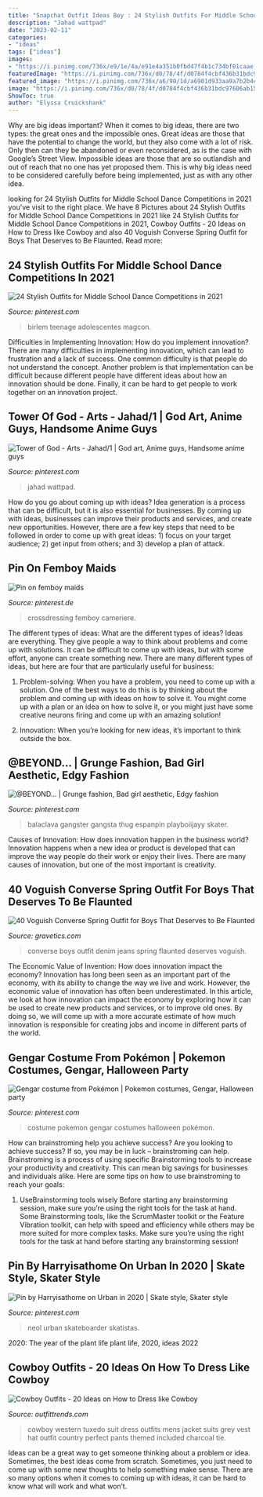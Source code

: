 ```yaml
---
title: "Snapchat Outfit Ideas Boy : 24 Stylish Outfits For Middle School Dance Competitions In 2021"
description: "Jahad wattpad"
date: "2023-02-11"
categories:
- "ideas"
tags: ["ideas"]
images:
- "https://i.pinimg.com/736x/e9/1e/4a/e91e4a351b0fbd47f4b1c734bf01caae.jpg"
featuredImage: "https://i.pinimg.com/736x/d0/78/4f/d0784f4cbf436b31bdc97606ab15024e.jpg"
featured_image: "https://i.pinimg.com/736x/a6/90/1d/a6901d933aa9a7b2b4e35e624c464c1f.jpg"
image: "https://i.pinimg.com/736x/d0/78/4f/d0784f4cbf436b31bdc97606ab15024e.jpg"
ShowToc: true
author: "Elyssa Cruickshank"
---
```



Why are big ideas important?
When it comes to big ideas, there are two types: the great ones and the impossible ones. Great ideas are those that have the potential to change the world, but they also come with a lot of risk. Only then can they be abandoned or even reconsidered, as is the case with Google’s Street View. Impossible ideas are those that are so outlandish and out of reach that no one has yet proposed them. This is why big ideas need to be considered carefully before being implemented, just as with any other idea.

	

		
looking for 24 Stylish Outfits for Middle School Dance Competitions in 2021 you've visit to the right place. We have 8 Pictures about 24 Stylish Outfits for Middle School Dance Competitions in 2021 like 24 Stylish Outfits for Middle School Dance Competitions in 2021, Cowboy Outfits - 20 Ideas on How to Dress like Cowboy and also 40 Voguish Converse Spring Outfit for Boys That Deserves to Be Flaunted. Read more:
		
    
## 24 Stylish Outfits For Middle School Dance Competitions In 2021

<img loading=lazy src="https://i.pinimg.com/736x/a6/90/1d/a6901d933aa9a7b2b4e35e624c464c1f.jpg" onerror="this.onerror=null;this.src='https://tse2.mm.bing.net/th?id=OIP.M9xicrytToQ8EFFRR-rgcAHaLH&amp;pid=15.1';" alt="24 Stylish Outfits for Middle School Dance Competitions in 2021">

_Source: pinterest.com_

>birlem teenage adolescentes magcon. 

	

Difficulties in Implementing Innovation: How do you implement innovation?
There are many difficulties in implementing innovation, which can lead to frustration and a lack of success. One common difficulty is that people do not understand the concept. Another problem is that implementation can be difficult because different people have different ideas about how an innovation should be done. Finally, it can be hard to get people to work together on an innovation project.

    
## Tower Of God - Arts - Jahad/1 | God Art, Anime Guys, Handsome Anime Guys

<img loading=lazy src="https://i.pinimg.com/736x/68/20/5c/68205c18cd8de75e8be84ea064cf06b2.jpg" onerror="this.onerror=null;this.src='https://tse1.mm.bing.net/th?id=OIP.1_xzjBkObD5aKPK6IUt-TgHaLr&amp;pid=15.1';" alt="Tower of God - Arts - Jahad/1 | God art, Anime guys, Handsome anime guys">

_Source: pinterest.com_

>jahad wattpad. 

	

How do you go about coming up with ideas?
Idea generation is a process that can be difficult, but it is also essential for businesses. By coming up with ideas, businesses can improve their products and services, and create new opportunities. However, there are a few key steps that need to be followed in order to come up with great ideas: 1) focus on your target audience; 2) get input from others; and 3) develop a plan of attack.

    
## Pin On Femboy Maids

<img loading=lazy src="https://i.pinimg.com/736x/d0/78/4f/d0784f4cbf436b31bdc97606ab15024e.jpg" onerror="this.onerror=null;this.src='https://tse1.mm.bing.net/th?id=OIP.ZeWFbtvXCxs8EGDWPh3lBgHaJ3&amp;pid=15.1';" alt="Pin on femboy maids">

_Source: pinterest.de_

>crossdressing femboy cameriere. 

	

The different types of ideas: What are the different types of ideas?
Ideas are everything. They give people a way to think about problems and come up with solutions. It can be difficult to come up with ideas, but with some effort, anyone can create something new. There are many different types of ideas, but here are four that are particularly useful for business:
1. Problem-solving: When you have a problem, you need to come up with a solution. One of the best ways to do this is by thinking about the problem and coming up with ideas on how to solve it. You might come up with a plan or an idea on how to solve it, or you might just have some creative neurons firing and come up with an amazing solution!

2. Innovation: When you’re looking for new ideas, it’s important to think outside the box.

    
## @BEYOND... | Grunge Fashion, Bad Girl Aesthetic, Edgy Fashion

<img loading=lazy src="https://i.pinimg.com/736x/cc/9f/b6/cc9fb62389ea2cc8f5c2b3c656c8e637.jpg" onerror="this.onerror=null;this.src='https://tse2.mm.bing.net/th?id=OIP.Am0rbr-blPS48izZSeziAQHaNJ&amp;pid=15.1';" alt="@BEYOND... | Grunge fashion, Bad girl aesthetic, Edgy fashion">

_Source: pinterest.com_

>balaclava gangster gangsta thug espanpin playboiijayy skater. 

	

Causes of Innovation: How does innovation happen in the business world?
Innovation happens when a new idea or product is developed that can improve the way people do their work or enjoy their lives. There are many causes of innovation, but one of the most important is creativity.

    
## 40 Voguish Converse Spring Outfit For Boys That Deserves To Be Flaunted

<img loading=lazy src="http://www.gravetics.com/wp-content/uploads/2017/06/Denim-Shirt-With-Jeans-And-White-Converse.jpg" onerror="this.onerror=null;this.src='https://tse2.mm.bing.net/th?id=OIP.x32tb4-i_EtrUrCRvh9iaQHaIO&amp;pid=15.1';" alt="40 Voguish Converse Spring Outfit for Boys That Deserves to Be Flaunted">

_Source: gravetics.com_

>converse boys outfit denim jeans spring flaunted deserves voguish. 

	

The Economic Value of Invention: How does innovation impact the economy?
Innovation has long been seen as an important part of the economy, with its ability to change the way we live and work. However, the economic value of innovation has often been underestimated. In this article, we look at how innovation can impact the economy by exploring how it can be used to create new products and services, or to improve old ones. By doing so, we will come up with a more accurate estimate of how much innovation is responsible for creating jobs and income in different parts of the world.

    
## Gengar Costume From Pokémon | Pokemon Costumes, Gengar, Halloween Party

<img loading=lazy src="https://i.pinimg.com/736x/9d/81/22/9d8122dff9a7f869d8577b61067f6821--costume-ideas.jpg" onerror="this.onerror=null;this.src='https://tse2.mm.bing.net/th?id=OIP.eJ5rwq6R0fiQoROIMkAKbQHaJ3&amp;pid=15.1';" alt="Gengar costume from Pokémon | Pokemon costumes, Gengar, Halloween party">

_Source: pinterest.com_

>costume pokemon gengar costumes halloween pokémon. 

	

How can brainstroming help you achieve success?
Are you looking to achieve success? If so, you may be in luck – brainstroming can help. Brainstroming is a process of using specific Brainstorming tools to increase your productivity and creativity. This can mean big savings for businesses and individuals alike. Here are some tips on how to use brainstroming to reach your goals: 
1. UseBrainstorming tools wisely 
Before starting any brainstorming session, make sure you’re using the right tools for the task at hand. Some Brainstorming tools, like the ScrumMaster toolkit or the Feature Vibration toolkit, can help with speed and efficiency while others may be more suited for more complex tasks. Make sure you’re using the right tools for the task at hand before starting any brainstorming session! 

    
## Pin By Harryisathome On Urban In 2020 | Skate Style, Skater Style

<img loading=lazy src="https://i.pinimg.com/736x/e9/1e/4a/e91e4a351b0fbd47f4b1c734bf01caae.jpg" onerror="this.onerror=null;this.src='https://tse4.mm.bing.net/th?id=OIP.pXHBIMkSiJXzVtNPO8tU5wHaLq&amp;pid=15.1';" alt="Pin by Harryisathome on Urban in 2020 | Skate style, Skater style">

_Source: pinterest.com_

>neol urban skateboarder skatistas. 

	

2020: The year of the plant life
plant life, 2020, ideas 2022

    
## Cowboy Outfits - 20 Ideas On How To Dress Like Cowboy

<img loading=lazy src="https://www.outfittrends.com/wp-content/uploads/2015/10/wedding-tuxedo-grey-tony-bowls-portofino-301-5.jpg" onerror="this.onerror=null;this.src='https://tse1.mm.bing.net/th?id=OIP.w5FAN7Ho81kCuHG5em0xbAHaLH&amp;pid=15.1';" alt="Cowboy Outfits - 20 Ideas on How to Dress like Cowboy">

_Source: outfittrends.com_

>cowboy western tuxedo suit dress outfits mens jacket suits grey vest hat outfit country perfect pants themed included charcoal tie. 

	

Ideas can be a great way to get someone thinking about a problem or idea. Sometimes, the best ideas come from scratch. Sometimes, you just need to come up with some new thoughts to help something make sense. There are so many options when it comes to coming up with ideas, it can be hard to know what will work and what won’t.

